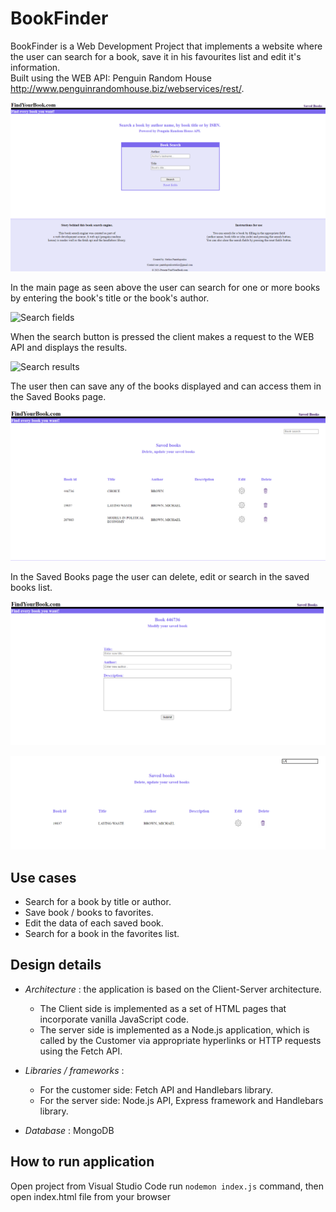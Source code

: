 # BookFinder

BookFinder is a Web Development Project that implements a website where the user can search for a book, save it in his favourites list and edit it's information.  
Built using the WEB API: Penguin Random House http://www.penguinrandomhouse.biz/webservices/rest/.

![Main Page of BookFinder](/assetsREADME/mainPage.png "BookFinder")

In the main page as seen above the user can search for one or more books by entering the book's title or the book's author.

![Search fields](/assetsREADME/searchBooks.png "Search for author with name Brown")

When the search button is pressed the client makes a request to the WEB API and displays the results.

![Search results](/assetsREADME/searchBooksResults.png "Books with author name Brown")

The user then can save any of the books displayed and can access them in the Saved Books page.

![Saved Books](/assetsREADME/savedBooks.png "List of saved books")

In the Saved Books page the user can delete, edit or search in the saved books list.

![Saved Books Edit](/assetsREADME/savedBooksEdit.png "Edit the information of a book")

![Saved Books Search](/assetsREADME/savedBooksSearch.png "Search for LO in saved books")


## Use cases

- Search for a book by title or author.
- Save book / books to favorites.
- Edit the data of each saved book.
- Search for a book in the favorites list.

## Design details

- *Architecture* : the application is based on the Client-Server architecture.  
  * The Client side is implemented as a set of HTML pages that incorporate vanilla JavaScript code.  
  * The server side is implemented as a Node.js application, which is called by
  the Customer via appropriate hyperlinks or HTTP requests using the Fetch API.  

- *Libraries / frameworks* :  
  * For the customer side: Fetch API and Handlebars library.  
  * For the server side: Node.js API, Express framework and Handlebars library.  
                              
- *Database* : MongoDB

## How to run application

Open project from Visual Studio Code run ``nodemon index.js`` command, then open index.html file from your browser
